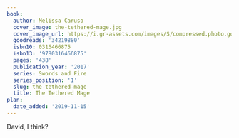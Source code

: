```yaml
---
book:
  author: Melissa Caruso
  cover_image: the-tethered-mage.jpg
  cover_image_url: https://i.gr-assets.com/images/S/compressed.photo.goodreads.com/books/1489641818l/34219880._SX98_.jpg
  goodreads: '34219880'
  isbn10: 0316466875
  isbn13: '9780316466875'
  pages: '438'
  publication_year: '2017'
  series: Swords and Fire
  series_position: '1'
  slug: the-tethered-mage
  title: The Tethered Mage
plan:
  date_added: '2019-11-15'
---
```


David, I think?
